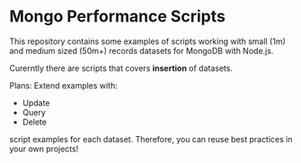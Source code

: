 # Mongo Performance Scripts
This repository contains some examples of scripts working with small (1m) and medium sized (50m+)  records datasets for MongoDB with Node.js.

Curerntly there are scripts that covers **insertion** of datasets.

Plans:
Extend examples with: 
 - Update
 - Query
 - Delete

script examples for each dataset. Therefore, you can reuse best practices in your own projects!